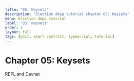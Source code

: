 ```yaml
---
title: "05: Keysets"
description: "Election dApp tutorial chapter 05: Keysets"
menu: Election dApp tutorial
label: "05: Keysets"
order: 5
layout: full
tags: [pact, smart contract, typescript, tutorial]
---
```


# Chapter 05: Keysets

REPL and Devnet
